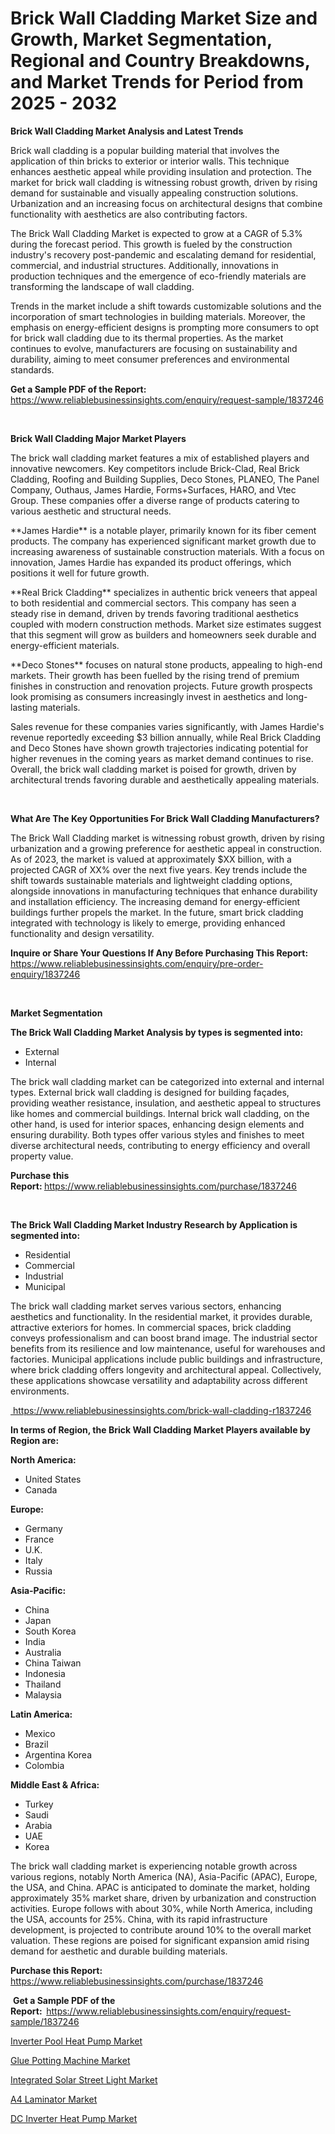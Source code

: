 <p><h1>Brick Wall Cladding Market Size and Growth, Market Segmentation, Regional and Country Breakdowns, and Market Trends for Period from 2025 -  2032</h1></p><p><strong>Brick Wall Cladding Market Analysis and Latest Trends</strong></p>
<p><p>Brick wall cladding is a popular building material that involves the application of thin bricks to exterior or interior walls. This technique enhances aesthetic appeal while providing insulation and protection. The market for brick wall cladding is witnessing robust growth, driven by rising demand for sustainable and visually appealing construction solutions. Urbanization and an increasing focus on architectural designs that combine functionality with aesthetics are also contributing factors.</p><p>The Brick Wall Cladding Market is expected to grow at a CAGR of 5.3% during the forecast period. This growth is fueled by the construction industry's recovery post-pandemic and escalating demand for residential, commercial, and industrial structures. Additionally, innovations in production techniques and the emergence of eco-friendly materials are transforming the landscape of wall cladding. </p><p>Trends in the market include a shift towards customizable solutions and the incorporation of smart technologies in building materials. Moreover, the emphasis on energy-efficient designs is prompting more consumers to opt for brick wall cladding due to its thermal properties. As the market continues to evolve, manufacturers are focusing on sustainability and durability, aiming to meet consumer preferences and environmental standards.</p></p>
<p><strong>Get a Sample PDF of the Report:&nbsp;</strong> <a href="https://www.reliablebusinessinsights.com/enquiry/request-sample/1837246?utm_campaign=60&utm_medium=2&utm_source=Github&utm_content=ia&utm_term=22022025&utm_id=brick-wall-cladding">https://www.reliablebusinessinsights.com/enquiry/request-sample/1837246</a></p>
<p>&nbsp;</p>
<p><strong>Brick Wall Cladding Major Market Players</strong></p>
<p><p>The brick wall cladding market features a mix of established players and innovative newcomers. Key competitors include Brick-Clad, Real Brick Cladding, Roofing and Building Supplies, Deco Stones, PLANEO, The Panel Company, Outhaus, James Hardie, Forms+Surfaces, HARO, and Vtec Group. These companies offer a diverse range of products catering to various aesthetic and structural needs.</p><p>**James Hardie** is a notable player, primarily known for its fiber cement products. The company has experienced significant market growth due to increasing awareness of sustainable construction materials. With a focus on innovation, James Hardie has expanded its product offerings, which positions it well for future growth. </p><p>**Real Brick Cladding** specializes in authentic brick veneers that appeal to both residential and commercial sectors. This company has seen a steady rise in demand, driven by trends favoring traditional aesthetics coupled with modern construction methods. Market size estimates suggest that this segment will grow as builders and homeowners seek durable and energy-efficient materials.</p><p>**Deco Stones** focuses on natural stone products, appealing to high-end markets. Their growth has been fuelled by the rising trend of premium finishes in construction and renovation projects. Future growth prospects look promising as consumers increasingly invest in aesthetics and long-lasting materials.</p><p>Sales revenue for these companies varies significantly, with James Hardie's revenue reportedly exceeding $3 billion annually, while Real Brick Cladding and Deco Stones have shown growth trajectories indicating potential for higher revenues in the coming years as market demand continues to rise. Overall, the brick wall cladding market is poised for growth, driven by architectural trends favoring durable and aesthetically appealing materials.</p></p>
<p>&nbsp;</p>
<p><strong>What Are The Key Opportunities For Brick Wall Cladding Manufacturers?</strong></p>
<p><p>The Brick Wall Cladding market is witnessing robust growth, driven by rising urbanization and a growing preference for aesthetic appeal in construction. As of 2023, the market is valued at approximately $XX billion, with a projected CAGR of XX% over the next five years. Key trends include the shift towards sustainable materials and lightweight cladding options, alongside innovations in manufacturing techniques that enhance durability and installation efficiency. The increasing demand for energy-efficient buildings further propels the market. In the future, smart brick cladding integrated with technology is likely to emerge, providing enhanced functionality and design versatility.</p></p>
<p><strong>Inquire or Share Your Questions If Any Before Purchasing This Report:</strong> <a href="https://www.reliablebusinessinsights.com/enquiry/pre-order-enquiry/1837246?utm_campaign=60&utm_medium=2&utm_source=Github&utm_content=ia&utm_term=22022025&utm_id=brick-wall-cladding">https://www.reliablebusinessinsights.com/enquiry/pre-order-enquiry/1837246</a></p>
<p>&nbsp;</p>
<p><strong>Market Segmentation</strong></p>
<p><strong>The Brick Wall Cladding Market Analysis by types is segmented into:</strong></p>
<p><ul><li>External</li><li>Internal</li></ul></p>
<p><p>The brick wall cladding market can be categorized into external and internal types. External brick wall cladding is designed for building façades, providing weather resistance, insulation, and aesthetic appeal to structures like homes and commercial buildings. Internal brick wall cladding, on the other hand, is used for interior spaces, enhancing design elements and ensuring durability. Both types offer various styles and finishes to meet diverse architectural needs, contributing to energy efficiency and overall property value.</p></p>
<p><strong>Purchase this Report:&nbsp;</strong><a href="https://www.reliablebusinessinsights.com/purchase/1837246?utm_campaign=60&utm_medium=2&utm_source=Github&utm_content=ia&utm_term=22022025&utm_id=brick-wall-cladding">https://www.reliablebusinessinsights.com/purchase/1837246</a></p>
<p>&nbsp;</p>
<p><strong>The Brick Wall Cladding Market Industry Research by Application is segmented into:</strong></p>
<p><ul><li>Residential</li><li>Commercial</li><li>Industrial</li><li>Municipal</li></ul></p>
<p><p>The brick wall cladding market serves various sectors, enhancing aesthetics and functionality. In the residential market, it provides durable, attractive exteriors for homes. In commercial spaces, brick cladding conveys professionalism and can boost brand image. The industrial sector benefits from its resilience and low maintenance, useful for warehouses and factories. Municipal applications include public buildings and infrastructure, where brick cladding offers longevity and architectural appeal. Collectively, these applications showcase versatility and adaptability across different environments.</p></p>
<p><a href="https://www.reliablebusinessinsights.com/brick-wall-cladding-r1837246?utm_campaign=60&utm_medium=2&utm_source=Github&utm_content=ia&utm_term=22022025&utm_id=brick-wall-cladding">&nbsp;https://www.reliablebusinessinsights.com/brick-wall-cladding-r1837246</a></p>
<p><strong>In terms of Region, the Brick Wall Cladding Market Players available by Region are:</strong></p>
<p>
    <p> <strong> North America: </strong>
        <ul>
            <li>United States</li>
            <li>Canada</li>
        </ul>
        </p> 
    <p> <strong> Europe: </strong>
        <ul>
            <li>Germany</li>
            <li>France</li>
            <li>U.K.</li>
            <li>Italy</li>
            <li>Russia</li>
        </ul>
        </p> 
    <p> <strong> Asia-Pacific: </strong>
        <ul>
            <li>China</li>
            <li>Japan</li>
            <li>South Korea</li>
            <li>India</li>
            <li>Australia</li>
            <li>China Taiwan</li>
            <li>Indonesia</li>
            <li>Thailand</li>
            <li>Malaysia</li>
        </ul>
        </p> 
    <p> <strong> Latin America: </strong>
        <ul>
            <li>Mexico</li>
            <li>Brazil</li>
            <li>Argentina Korea</li>
            <li>Colombia</li>
        </ul>
        </p> 
    <p> <strong> Middle East & Africa: </strong>
        <ul>
            <li>Turkey</li>
            <li>Saudi</li>
            <li>Arabia</li>
            <li>UAE</li>
            <li>Korea</li>
        </ul>
    </p>
    </p>
<p><p>The brick wall cladding market is experiencing notable growth across various regions, notably North America (NA), Asia-Pacific (APAC), Europe, the USA, and China. APAC is anticipated to dominate the market, holding approximately 35% market share, driven by urbanization and construction activities. Europe follows with about 30%, while North America, including the USA, accounts for 25%. China, with its rapid infrastructure development, is projected to contribute around 10% to the overall market valuation. These regions are poised for significant expansion amid rising demand for aesthetic and durable building materials.</p></p>
<p><strong>Purchase this Report: </strong><a href="https://www.reliablebusinessinsights.com/purchase/1837246?utm_campaign=60&utm_medium=2&utm_source=Github&utm_content=ia&utm_term=22022025&utm_id=brick-wall-cladding">https://www.reliablebusinessinsights.com/purchase/1837246</a></p>
<p>&nbsp;<strong>Get a Sample PDF of the Report:&nbsp;&nbsp;</strong><a href="https://www.reliablebusinessinsights.com/enquiry/request-sample/1837246?utm_campaign=60&utm_medium=2&utm_source=Github&utm_content=ia&utm_term=22022025&utm_id=brick-wall-cladding">https://www.reliablebusinessinsights.com/enquiry/request-sample/1837246</a></p>
<p><strong></strong></p>
<p><p><a href="https://github.com/jolinolooman/Market-Research-Report-List-1/blob/main/inverter-pool-heat-pump-market.md?utm_campaign=60&utm_medium=2&utm_source=Github&utm_content=ia&utm_term=22022025&utm_id=brick-wall-cladding">Inverter Pool Heat Pump Market</a></p><p><a href="https://github.com/bezdanteniz/Market-Research-Report-List-1/blob/main/glue-potting-machine-market.md?utm_campaign=60&utm_medium=2&utm_source=Github&utm_content=ia&utm_term=22022025&utm_id=brick-wall-cladding">Glue Potting Machine Market</a></p><p><a href="https://github.com/awalinfucci/Market-Research-Report-List-1/blob/main/integrated-solar-street-light-market.md?utm_campaign=60&utm_medium=2&utm_source=Github&utm_content=ia&utm_term=22022025&utm_id=brick-wall-cladding">Integrated Solar Street Light Market</a></p><p><a href="https://github.com/alejnaouare/Market-Research-Report-List-1/blob/main/a4-laminator-market.md?utm_campaign=60&utm_medium=2&utm_source=Github&utm_content=ia&utm_term=22022025&utm_id=brick-wall-cladding">A4 Laminator Market</a></p><p><a href="https://github.com/sissalgamd/Market-Research-Report-List-1/blob/main/dc-inverter-heat-pump-market.md?utm_campaign=60&utm_medium=2&utm_source=Github&utm_content=ia&utm_term=22022025&utm_id=brick-wall-cladding">DC Inverter Heat Pump Market</a></p></p>